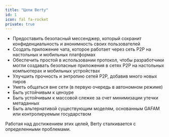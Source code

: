 ```yaml
---
title: "Цели Berty"
id: 1
icon: fal fa-rocket
private: true
---
```


* Предоставить безопасный мессенджер, который сохранит конфиденциальность и анонимность своих пользователей
* Создать приложение чата, которое работает через сеть P2P на настольных и мобильных платформах
* Обеспечить простой в использовании протокол, чтобы разработчики могли создавать безопасные приложения в сетях P2P на настольных компьютерах и мобильных устройствах
* Улучшить прочность и энтропию сетей P2P, добавив много новых пиров
* Уметь общаться вне сети (в первую очередь в автономном режиме)
* Быть устойчивым к цензуре
* Быть устойчивым к массовой слежке за счет минимизации утечки метаданных
* Быть альтернативой существующим моделям, основанным GAFAM или контролируемым государством

Работая над достижением этих целей, Berty сталкивается с определенными проблемами.
